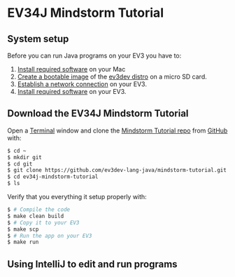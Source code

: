 # EV34J Mindstorm Tutorial 

## System setup

Before you can run Java programs on your EV3 you have to:

1. [Install required software](https://github.com/ev3dev-lang-java/ev34j-mindstorm-tutorial/wiki/Install-required-Mac-software) on your Mac 
2. [Create a bootable image](https://github.com/ev3dev-lang-java/ev34j-mindstorm-tutorial/wiki/Create-a-bootable-image-for-the-EV3) of the [ev3dev distro](http://www.ev3dev.org) on a micro SD card.
3. [Establish a network connection](https://github.com/ev3dev-lang-java/ev34j-mindstorm-tutorial/wiki/Establish-a-network-connection) on your EV3.
4. [Install required software](https://github.com/ev3dev-lang-java/ev34j-mindstorm-tutorial/wiki/Install-required-EV3-software) on your EV3.

## Download the EV34J Mindstorm Tutorial

Open a [Terminal](https://en.wikipedia.org/wiki/Terminal_(OS_X)) window and clone the
[Mindstorm Tutorial repo](https://github.com/ev3dev-lang-java/ev34j-mindstorm-tutorial) from [GitHub](https://github.com) with:

```bash
$ cd ~
$ mkdir git
$ cd git
$ git clone https://github.com/ev3dev-lang-java/mindstorm-tutorial.git
$ cd ev34j-mindstorm-tutorial
$ ls
```

Verify that you everything it setup properly with:

```bash
$ # Compile the code
$ make clean build
$ # Copy it to your EV3
$ make scp
$ # Run the app on your EV3
$ make run
```

## Using IntelliJ to edit and run programs







